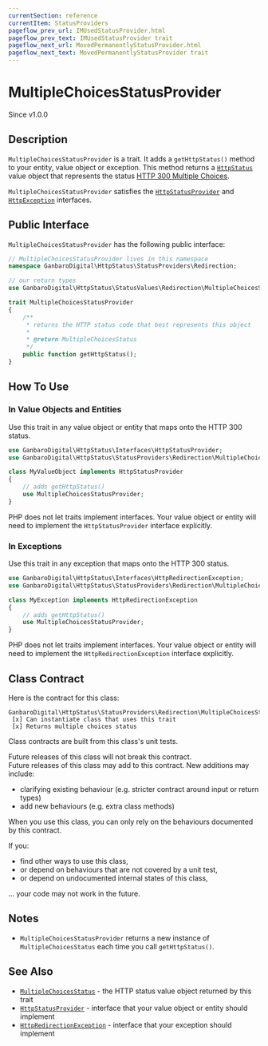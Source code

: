 ```yaml
---
currentSection: reference
currentItem: StatusProviders
pageflow_prev_url: IMUsedStatusProvider.html
pageflow_prev_text: IMUsedStatusProvider trait
pageflow_next_url: MovedPermanentlyStatusProvider.html
pageflow_next_text: MovedPermanentlyStatusProvider trait
---
```


# MultipleChoicesStatusProvider

<div class="callout info">
Since v1.0.0
</div>

## Description

`MultipleChoicesStatusProvider` is a trait. It adds a `getHttpStatus()` method to your entity, value object or exception. This method returns a [`HttpStatus`](../Interfaces/HttpStatus.html) value object that represents the status [HTTP 300 Multiple Choices](../StatusValues/MultipleChoicesStatus.html).

`MultipleChoicesStatusProvider` satisfies the [`HttpStatusProvider`](../Interfaces/HttpStatusProvider.html) and [`HttpException`](../Interfaces/HttpException) interfaces.

## Public Interface

`MultipleChoicesStatusProvider` has the following public interface:

```php
// MultipleChoicesStatusProvider lives in this namespace
namespace GanbaroDigital\HttpStatus\StatusProviders\Redirection;

// our return types
use GanbaroDigital\HttpStatus\StatusValues\Redirection\MultipleChoicesStatus;

trait MultipleChoicesStatusProvider
{
    /**
     * returns the HTTP status code that best represents this object
     *
     * @return MultipleChoicesStatus
     */
    public function getHttpStatus();
}
```

## How To Use

### In Value Objects and Entities

Use this trait in any value object or entity that maps onto the HTTP 300 status.

```php
use GanbaroDigital\HttpStatus\Interfaces\HttpStatusProvider;
use GanbaroDigital\HttpStatus\StatusProviders\Redirection\MultipleChoicesStatusProvider;

class MyValueObject implements HttpStatusProvider
{
    // adds getHttpStatus()
    use MultipleChoicesStatusProvider;
}
```

PHP does not let traits implement interfaces. Your value object or entity will need to implement the `HttpStatusProvider` interface explicitly.

### In Exceptions

Use this trait in any exception that maps onto the HTTP 300 status.

```php
use GanbaroDigital\HttpStatus\Interfaces\HttpRedirectionException;
use GanbaroDigital\HttpStatus\StatusProviders\Redirection\MultipleChoicesStatusProvider;

class MyException implements HttpRedirectionException
{
    // adds getHttpStatus()
    use MultipleChoicesStatusProvider;
}
```

PHP does not let traits implement interfaces. Your value object or entity will need to implement the `HttpRedirectionException` interface explicitly.

## Class Contract

Here is the contract for this class:

    GanbaroDigital\HttpStatus\StatusProviders\Redirection\MultipleChoicesStatusProvider
     [x] Can instantiate class that uses this trait
     [x] Returns multiple choices status

Class contracts are built from this class's unit tests.

<div class="callout success">
Future releases of this class will not break this contract.
</div>

<div class="callout info" markdown="1">
Future releases of this class may add to this contract. New additions may include:

* clarifying existing behaviour (e.g. stricter contract around input or return types)
* add new behaviours (e.g. extra class methods)
</div>

<div class="callout warning" markdown="1">
When you use this class, you can only rely on the behaviours documented by this contract.

If you:

* find other ways to use this class,
* or depend on behaviours that are not covered by a unit test,
* or depend on undocumented internal states of this class,

... your code may not work in the future.
</div>

## Notes

* `MultipleChoicesStatusProvider` returns a new instance of `MultipleChoicesStatus` each time you call `getHttpStatus()`.

## See Also

* [`MultipleChoicesStatus`](../StatusValues/MultipleChoicesStatus.html) - the HTTP status value object returned by this trait
* [`HttpStatusProvider`](../Interfaces/HttpStatusProvider.html) - interface that your value object or entity should implement
* [`HttpRedirectionException`](../Interfaces/HttpRedirectionException.html) - interface that your exception should implement
